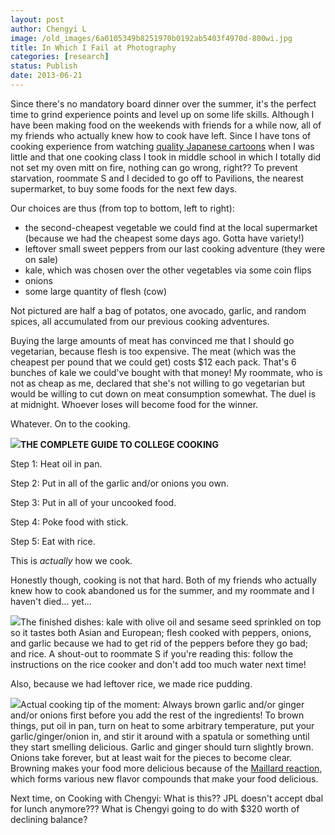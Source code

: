 ```yaml
---
layout: post
author: Chengyi L
image: /old_images/6a0105349b8251970b0192ab5403f4970d-800wi.jpg
title: In Which I Fail at Photography
categories: [research]
status: Publish
date: 2013-06-21
---
```



Since there's no mandatory board dinner over the summer, it's the perfect time to grind experience points and level up on some life skills. Although I have been making food on the weekends with friends for a while now, all of my friends who actually knew how to cook have left. Since I have tons of cooking experience from watching [quality Japanese cartoons](https://en.wikipedia.org/wiki/Ch%C5%ABka_Ichiban) when I was little and that one cooking class I took in middle school in which I totally did not set my oven mitt on fire, nothing can go wrong, right??
To prevent starvation, roommate S and I decided to go off to Pavilions, the nearest supermarket, to buy some foods for the next few days. 

 
 Our choices are thus (from top to bottom, left to right): 

- the second-cheapest vegetable we could find at the local supermarket (because we had the cheapest some days ago. Gotta have variety!)
- leftover small sweet peppers from our last cooking adventure (they were on sale)
- kale, which was chosen over the other vegetables via some coin flips
- onions
- some large quantity of flesh (cow)

Not pictured are half a bag of potatos, one avocado, garlic, and random spices, all accumulated from our previous cooking adventures. 

Buying the large amounts of meat has convinced me that I should go vegetarian, because flesh is too expensive. The meat (which was the cheapest per pound that we could get) costs $12 each pack. That's 6 bunches of kale we could've bought with that money! My roommate, who is not as cheap as me, declared that she's not willing to go vegetarian but would be willing to cut down on meat consumption somewhat. The duel is at midnight. Whoever loses will become food for the winner.

Whatever. On to the cooking. 

![](/old_images/6a0105349b8251970b0192ab54621e970d-800wi.jpg)**THE COMPLETE GUIDE TO COLLEGE COOKING**

Step 1: Heat oil in pan.

Step 2: Put in all of the garlic and/or onions you own. 

Step 3: Put in all of your uncooked food.

Step 4: Poke food with stick.

Step 5: Eat with rice. 

This is *actually* how we cook. 

Honestly though, cooking is not that hard. Both of my friends who actually knew how to cook abandoned us for the summer, and my roommate and I haven't died... yet... 

![](/old_images/6a0105349b8251970b01901d96a953970b-800wi.jpg)The finished dishes: kale with olive oil and sesame seed sprinkled on top so it tastes both Asian and European; flesh cooked with peppers, onions, and garlic because we had to get rid of the peppers before they go bad; and rice. A shout-out to roommate S if you're reading this: follow the instructions on the rice cooker and don't add too much water next time!

Also, because we had leftover rice, we made rice pudding.


![](/old_images/6a0105349b8251970b01901d9731ba970b-800wi.jpg)Actual cooking tip of the moment: Always brown garlic and/or ginger and/or onions first before you add the rest of the ingredients! To brown things, put oil in pan, turn on heat to some arbitrary temperature, put your garlic/ginger/onion in, and stir it around with a spatula or something until they start smelling delicious. Garlic and ginger should turn slightly brown. Onions take forever, but at least wait for the pieces to become clear. Browning makes your food more delicious because of the [Maillard reaction](https://en.wikipedia.org/wiki/Maillard_reaction), which forms various new flavor compounds that make your food delicious. 

Next time, on Cooking with Chengyi: What is this?? JPL doesn't accept dbal for lunch anymore??? What is Chengyi going to do with $320 worth of declining balance? 

